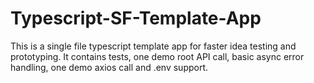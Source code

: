 # Typescript-SF-Template-App
This is a single file typescript template app for faster idea testing and prototyping. It contains tests, one demo root API call, basic async error handling, one demo axios call and .env support.
